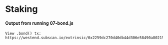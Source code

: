 # Staking

#### Output from running 07-bond.js

```
View .bond() tx: https://westend.subscan.io/extrinsic/0x2259dc270d40db44d306e58490a80215cf484119ff9095bbdc2d5e609e6921ad
```
